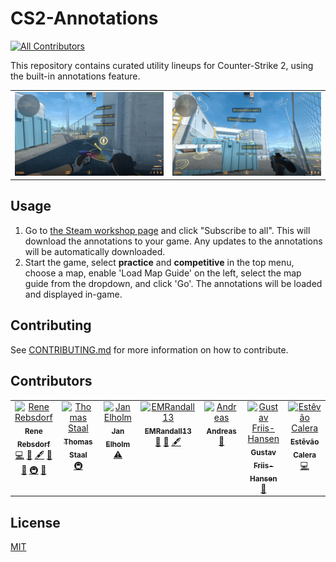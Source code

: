 # CS2-Annotations
<!-- ALL-CONTRIBUTORS-BADGE:START - Do not remove or modify this section -->
[![All Contributors](https://img.shields.io/badge/all_contributors-7-orange.svg?style=flat-square)](#contributors-)
<!-- ALL-CONTRIBUTORS-BADGE:END -->

This repository contains curated utility lineups for Counter-Strike 2, using the built-in annotations feature.

|                                                     |                                                |
| --------------------------------------------------- | ---------------------------------------------- |
| ![Preview standing positions](assets/positions.jpg) | ![Preview aim targets](assets/aim-targets.jpg) |

## Usage

1. Go to [the Steam workshop page](https://steamcommunity.com/sharedfiles/filedetails/?id=3397847952) and click
   "Subscribe to all". This will download the annotations to your game. Any updates to the annotations will be
   automatically downloaded.
2. Start the game, select __practice__ and __competitive__ in the top menu, choose a map, enable 'Load Map Guide' on the
   left, select the map guide from the dropdown, and click 'Go'. The annotations will be loaded and displayed in-game.

## Contributing

See [CONTRIBUTING.md](CONTRIBUTING.md) for more information on how to contribute.

## Contributors

<!-- ALL-CONTRIBUTORS-LIST:START - Do not remove or modify this section -->
<!-- prettier-ignore-start -->
<!-- markdownlint-disable -->
<table>
  <tbody>
    <tr>
      <td align="center" valign="top" width="14.28%"><a href="https://github.com/ReneRebsdorf"><img src="https://avatars.githubusercontent.com/u/44376705?v=4?s=100" width="100px;" alt="Rene Rebsdorf"/><br /><sub><b>Rene Rebsdorf</b></sub></a><br /><a href="https://github.com/ReneRebsdorf/CS2-annotations/commits?author=ReneRebsdorf" title="Code">💻</a> <a href="#design-ReneRebsdorf" title="Design">🎨</a> <a href="#content-ReneRebsdorf" title="Content">🖋</a> <a href="https://github.com/ReneRebsdorf/CS2-annotations/commits?author=ReneRebsdorf" title="Documentation">📖</a> <a href="#ideas-ReneRebsdorf" title="Ideas, Planning, & Feedback">🤔</a> <a href="#infra-ReneRebsdorf" title="Infrastructure (Hosting, Build-Tools, etc)">🚇</a> <a href="#maintenance-ReneRebsdorf" title="Maintenance">🚧</a></td>
      <td align="center" valign="top" width="14.28%"><a href="https://github.com/Staalet"><img src="https://avatars.githubusercontent.com/u/16689470?v=4?s=100" width="100px;" alt="Thomas Staal"/><br /><sub><b>Thomas Staal</b></sub></a><br /><a href="#infra-Staalet" title="Infrastructure (Hosting, Build-Tools, etc)">🚇</a></td>
      <td align="center" valign="top" width="14.28%"><a href="https://github.com/JanElholm"><img src="https://avatars.githubusercontent.com/u/12870036?v=4?s=100" width="100px;" alt="Jan Elholm"/><br /><sub><b>Jan Elholm</b></sub></a><br /><a href="https://github.com/ReneRebsdorf/CS2-annotations/commits?author=JanElholm" title="Tests">⚠️</a></td>
      <td align="center" valign="top" width="14.28%"><a href="https://github.com/EMRandall13"><img src="https://avatars.githubusercontent.com/u/119271148?v=4?s=100" width="100px;" alt="EMRandall13"/><br /><sub><b>EMRandall13</b></sub></a><br /><a href="#design-EMRandall13" title="Design">🎨</a> <a href="#ideas-EMRandall13" title="Ideas, Planning, & Feedback">🤔</a> <a href="#content-EMRandall13" title="Content">🖋</a></td>
      <td align="center" valign="top" width="14.28%"><a href="https://github.com/MrGronning"><img src="https://avatars.githubusercontent.com/u/193924841?v=4?s=100" width="100px;" alt="Andreas"/><br /><sub><b>Andreas</b></sub></a><br /><a href="#data-MrGronning" title="Data">🔣</a></td>
      <td align="center" valign="top" width="14.28%"><a href="https://github.com/Friiiis"><img src="https://avatars.githubusercontent.com/u/20768890?v=4?s=100" width="100px;" alt="Gustav Friis-Hansen"/><br /><sub><b>Gustav Friis-Hansen</b></sub></a><br /><a href="#data-Friiiis" title="Data">🔣</a></td>
      <td align="center" valign="top" width="14.28%"><a href="https://github.com/EstevaoCalera"><img src="https://avatars.githubusercontent.com/u/49175179?v=4?s=100" width="100px;" alt="Estêvão Calera"/><br /><sub><b>Estêvão Calera</b></sub></a><br /><a href="https://github.com/ReneRebsdorf/CS2-annotations/commits?author=EstevaoCalera" title="Code">💻</a></td>
    </tr>
  </tbody>
</table>

<!-- markdownlint-restore -->
<!-- prettier-ignore-end -->

<!-- ALL-CONTRIBUTORS-LIST:END -->

## License

[MIT](LICENSE)
